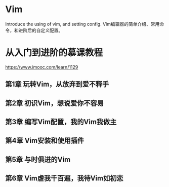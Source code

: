 # Vim
Introduce the using of vim, and setting config.
Vim编辑器的简单介绍、常用命令，和进阶后的自定义配置。

# 从入门到进阶的慕课教程
https://www.imooc.com/learn/1129

## 第1章 玩转Vim，从放弃到爱不释手

## 第2章 初识Vim，想说爱你不容易

## 第3章 编写Vim配置，我的Vim我做主

## 第4章 Vim安装和使用插件

## 第5章 与时俱进的Vim

## 第6章 Vim虐我千百遍，我待Vim如初恋
